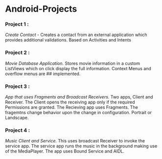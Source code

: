 # Android-Projects
### **Project 1** : 
*Create Contact* -  Creates a contact from an external application which provides additional validations. Based on Activities and Intents
### **Project 2** : 
*Movie Database Application*. Stores movie information in a custom ListViews which on click display the full information. Context Menus and overflow menus are ## implemented.
### **Project 3** :
*App that uses Fragments and Broadcast Receivers.* Two apps, Client and Receiver. The Client opens the receiving app only if the required Permissions are granted. The Recieving app uses Fragments. The fragemtns change behavior upon the change in configuration. Portrait or Landscape.
### **Project 4** :
*Music Client and Service.* This uses broadcast Receiver to invoke the service app. The service app runs the music in the background making use of the MediaPlayer. The app uses Bound Service and AIDL. 
